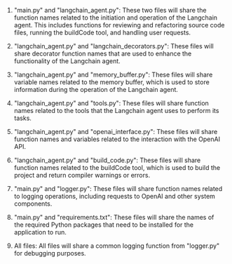 1. "main.py" and "langchain_agent.py": These two files will share the function names related to the initiation and operation of the Langchain agent. This includes functions for reviewing and refactoring source code files, running the buildCode tool, and handling user requests.

2. "langchain_agent.py" and "langchain_decorators.py": These files will share decorator function names that are used to enhance the functionality of the Langchain agent.

3. "langchain_agent.py" and "memory_buffer.py": These files will share variable names related to the memory buffer, which is used to store information during the operation of the Langchain agent.

4. "langchain_agent.py" and "tools.py": These files will share function names related to the tools that the Langchain agent uses to perform its tasks.

5. "langchain_agent.py" and "openai_interface.py": These files will share function names and variables related to the interaction with the OpenAI API.

6. "langchain_agent.py" and "build_code.py": These files will share function names related to the buildCode tool, which is used to build the project and return compiler warnings or errors.

7. "main.py" and "logger.py": These files will share function names related to logging operations, including requests to OpenAI and other system components.

8. "main.py" and "requirements.txt": These files will share the names of the required Python packages that need to be installed for the application to run.

9. All files: All files will share a common logging function from "logger.py" for debugging purposes.